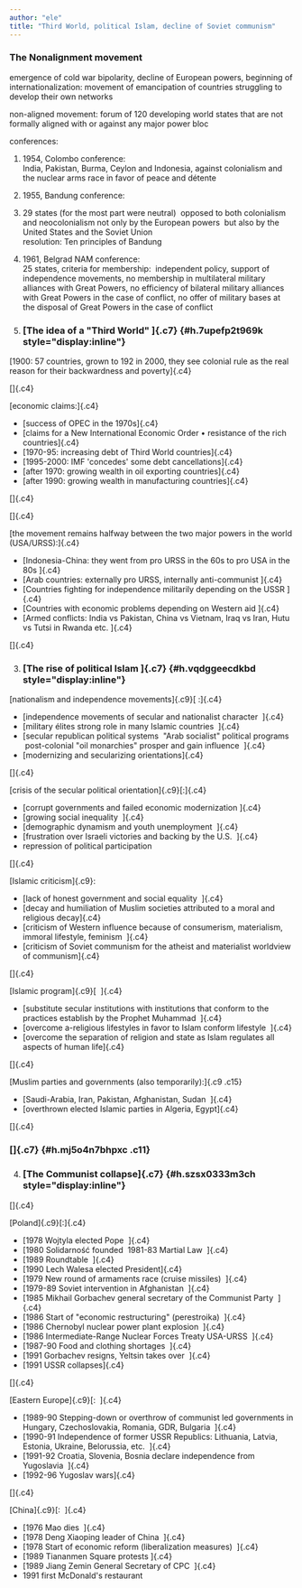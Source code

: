 ```yaml
---
author: "ele"
title: "Third World, political Islam, decline of Soviet communism"
---
```


### The Nonalignment movement

emergence of cold war bipolarity, decline of European powers, beginning
of internationalization: movement of emancipation of countries
struggling to develop their own networks

non-aligned movement: forum of 120 developing world states that are not
formally aligned with or against any major power bloc

conferences:
1. 1954, Colombo conference:   
India, Pakistan, Burma, Ceylon and Indonesia, against colonialism and the nuclear arms race in favor of peace and détente
2. 1955, Bandung conference:   
3. 29 states (for the most part were neutral)  opposed to both colonialism and neocolonialism not only by the European powers  but also by the United States and the Soviet Union   
resolution: Ten principles of Bandung
3. 1961, Belgrad NAM conference:   
25 states, criteria for membership:  independent policy, support of
independence movements, no membership in multilateral military alliances with Great Powers, no efficiency of bilateral military alliances with Great Powers in the case of conflict, no offer of military bases at the disposal of Great Powers in the case of conflict

2.  ### [The idea of a \"Third World\" ]{.c7} {#h.7upefp2t969k style="display:inline"}

[1900: 57 countries, grown to 192 in 2000, they see colonial rule as the
real reason for their backwardness and poverty]{.c4}

[]{.c4}

[economic claims:]{.c4}

-   [success of OPEC in the 1970s]{.c4}
-   [claims for a New International Economic Order • resistance of the
    rich countries]{.c4}
-   [1970-95: increasing debt of Third World countries]{.c4}
-   [1995-2000: IMF 'concedes' some debt cancellations]{.c4}
-   [after 1970: growing wealth in oil exporting countries]{.c4}
-   [after 1990: growing wealth in manufacturing countries]{.c4}

[]{.c4}

[]{.c4}

[the movement remains halfway between the two major powers in the world
(USA/URSS):]{.c4}

-   [Indonesia-China: they went from pro URSS in the 60s to pro USA in
    the 80s ]{.c4}
-   [Arab countries: externally pro URSS, internally anti-communist
    ]{.c4}
-   [Countries fighting for independence militarily depending on the
    USSR ]{.c4}
-   [Countries with economic problems depending on Western aid ]{.c4}
-   [Armed conflicts: India vs Pakistan, China vs Vietnam, Iraq vs Iran,
    Hutu vs Tutsi in Rwanda etc. ]{.c4}

[]{.c4}

3.  ### [The rise of political Islam ]{.c7} {#h.vqdggeecdkbd style="display:inline"}

[nationalism and independence movements]{.c9}[ :]{.c4}

-   [independence movements of secular and nationalist character  ]{.c4}
-   [military élites strong role in many Islamic countries  ]{.c4}
-   [secular republican political systems  "Arab socialist" political
    programs  post-colonial "oil monarchies" prosper and gain influence
     ]{.c4}
-   [modernizing and secularizing orientations]{.c4}

[]{.c4}

[crisis of the secular political orientation]{.c9}[:]{.c4}

-   [corrupt governments and failed economic modernization ]{.c4}
-   [growing social inequality  ]{.c4}
-   [demographic dynamism and youth unemployment  ]{.c4}
-   [frustration over Israeli victories and backing by the U.S.  ]{.c4}
-   repression of political participation

[]{.c4}

[Islamic criticism]{.c9}:

-   [lack of honest government and social equality  ]{.c4}
-   [decay and humiliation of Muslim societies attributed to a moral and
    religious decay]{.c4}
-   [criticism of Western influence because of consumerism, materialism,
    immoral lifestyle, feminism  ]{.c4}
-   [criticism of Soviet communism for the atheist and materialist
    worldview of communism]{.c4}

[]{.c4}

[Islamic program]{.c9}[  ]{.c4}

-   [substitute secular institutions with institutions that conform to
    the practices establish by the Prophet Muhammad  ]{.c4}
-   [overcome a-religious lifestyles in favor to Islam conform lifestyle
     ]{.c4}
-   [overcome the separation of religion and state as Islam regulates
    all aspects of human life]{.c4}

[]{.c4}

[Muslim parties and governments (also temporarily):]{.c9 .c15}

-   [Saudi-Arabia, Iran, Pakistan, Afghanistan, Sudan  ]{.c4}
-   [overthrown elected Islamic parties in Algeria, Egypt]{.c4}

[]{.c4}

### []{.c7} {#h.mj5o4n7bhpxc .c11}

4.  ### [The Communist collapse]{.c7} {#h.szsx0333m3ch style="display:inline"}

[]{.c4}

[Poland]{.c9}[:]{.c4}

-   [1978 Wojtyla elected Pope  ]{.c4}
-   [1980 Solidarność founded  1981-83 Martial Law  ]{.c4}
-   [1989 Roundtable  ]{.c4}
-   [1990 Lech Walesa elected President]{.c4}
-   [1979 New round of armaments race (cruise missiles)  ]{.c4}
-   [1979-89 Soviet intervention in Afghanistan  ]{.c4}
-   [1985 Mikhail Gorbachev general secretary of the Communist Party
     ]{.c4}
-   [1986 Start of \"economic restructuring\" (perestroika)  ]{.c4}
-   [1986 Chernobyl nuclear power plant explosion  ]{.c4}
-   [1986 Intermediate-Range Nuclear Forces Treaty USA-URSS  ]{.c4}
-   [1987-90 Food and clothing shortages  ]{.c4}
-   [1991 Gorbachev resigns, Yeltsin takes over  ]{.c4}
-   [1991 USSR collapses]{.c4}

[]{.c4}

[Eastern Europe]{.c9}[:  ]{.c4}

-   [1989-90 Stepping-down or overthrow of communist led governments in
    Hungary, Czechoslovakia, Romania, GDR, Bulgaria  ]{.c4}
-   [1990-91 Independence of former USSR Republics: Lithuania, Latvia,
    Estonia, Ukraine, Belorussia, etc.  ]{.c4}
-   [1991-92 Croatia, Slovenia, Bosnia declare independence from
    Yugoslavia  ]{.c4}
-   [1992-96 Yugoslav wars]{.c4}

[]{.c4}

[China]{.c9}[:  ]{.c4}

-   [1976 Mao dies  ]{.c4}
-   [1978 Deng Xiaoping leader of China  ]{.c4}
-   [1978 Start of economic reform (liberalization measures)  ]{.c4}
-   [1989 Tiananmen Square protests ]{.c4}
-   [1989 Jiang Zemin General Secretary of CPC  ]{.c4}
-   1991 first McDonald\'s restaurant

